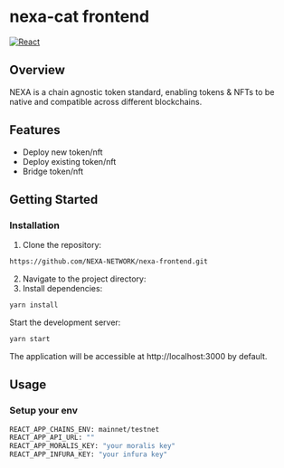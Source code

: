 # nexa-cat frontend

[![React](https://img.shields.io/badge/react-%5E18.0.0-blue)](https://reactjs.org/)

## Overview

NEXA is a chain agnostic token standard, enabling tokens & NFTs to be native and compatible across different blockchains.

## Features

- Deploy new token/nft
- Deploy existing token/nft
- Bridge token/nft

## Getting Started

### Installation

1. Clone the repository:
```bash
https://github.com/NEXA-NETWORK/nexa-frontend.git
```
2. Navigate to the project directory:
3. Install dependencies:
```bash
yarn install
```
Start the development server:
```bash
yarn start
```
The application will be accessible at http://localhost:3000 by default.

## Usage

### Setup your env

```bash
REACT_APP_CHAINS_ENV: mainnet/testnet
REACT_APP_API_URL: ""
REACT_APP_MORALIS_KEY: "your moralis key"
REACT_APP_INFURA_KEY: "your infura key"
```
